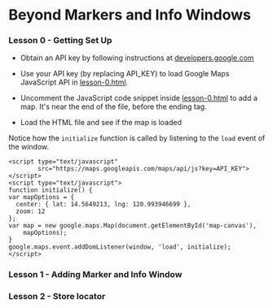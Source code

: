 # Beyond Markers and Info Windows

### Lesson 0 - Getting Set Up

- Obtain an API key by following instructions at [developers.google.com](https://developers.google.com/maps/documentation/javascript/tutorial#api_key)
- Use your API key (by replacing API_KEY) to load Google Maps JavaScript API in [lesson-0.html](./lesson-0.html).

    <script type="text/javascript"
            src="https://maps.googleapis.com/maps/api/js?key= **API_KEY** "></script>

- Uncomment the JavaScript code snippet inside [lesson-0.html](./lesson-0.html) to add a map. It's near the end of the file, before the ending </body> tag.
- Load the HTML file and see if the map is loaded

Notice how the `initialize` function is called by listening to the `load` event of the window.

    <script type="text/javascript"
            src="https://maps.googleapis.com/maps/api/js?key=API_KEY"></script>
    <script type="text/javascript">
    function initialize() {
    var mapOptions = {
      center: { lat: 14.5649213, lng: 120.993946699 },
      zoom: 12
    };
    var map = new google.maps.Map(document.getElementById('map-canvas'),
        mapOptions);
    }
    google.maps.event.addDomListener(window, 'load', initialize);
    </script>

### Lesson 1 - Adding Marker and Info Window

### Lesson 2 - Store locator


